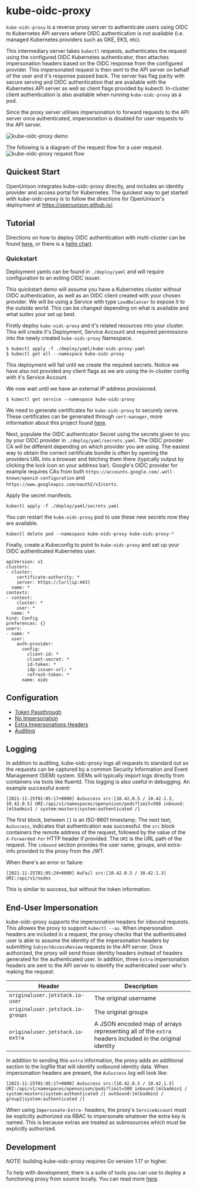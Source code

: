 # kube-oidc-proxy

`kube-oidc-proxy` is a reverse proxy server to authenticate users using OIDC to
Kubernetes API servers where OIDC authentication is not available (i.e. managed 
Kubernetes providers such as GKE, EKS, etc).

This intermediary server takes `kubectl` requests, authenticates the request using
the configured OIDC Kubernetes authenticator, then attaches impersonation
headers based on the OIDC response from the configured provider. This
impersonated request is then sent to the API server on behalf of the user and
it's response passed back. The server has flag parity with secure serving and
OIDC authentication that are available with the Kubernetes API server as well as
client flags provided by kubectl. In-cluster client authentication is also
available when running `kube-oidc-proxy` as a pod.

Since the proxy server utilises impersonation to forward requests to the API
server once authenticated, impersonation is disabled for user requests to the
API server.

![kube-oidc-proxy demo](https://storage.googleapis.com/kube-oidc-proxy/demo-9de755f8e4b4e5dd67d17addf09759860f903098.svg)

The following is a diagram of the request flow for a user request.
![kube-oidc-proxy request
flow](https://storage.googleapis.com/kube-oidc-proxy/diagram-d9623e38a6cd3b585b45f47d80ca1e1c43c7e695.png)

## Quickest Start

OpenUnison integrates kube-oidc-proxy directly, and includes an identity provider and access portal for Kubernetes.  The quickest way to get started with kube-oidc-proxy is to follow the directions for OpenUnison's deployment at https://openunison.github.io/.

## Tutorial

Directions on how to deploy OIDC authentication with multi-cluster can be found
[here.](./demo/README.md) or there is a [helm chart](./deploy/charts/kube-oidc-proxy/README.md).

### Quickstart

Deployment yamls can be found in `./deploy/yaml` and will require configuration to
an exiting OIDC issuer.

This quickstart demo will assume you have a Kubernetes cluster without OIDC
authentication, as well as an OIDC client created with your chosen
provider. We will be using a Service with type `LoadBalancer` to expose it to
the outside world. This can be changed depending on what is available and what
suites your set up best.

Firstly deploy `kube-oidc-proxy` and it's related resources into your cluster.
This will create it's Deployment, Service Account and required permissions into
the newly created `kube-oidc-proxy` Namespace.

```
$ kubectl apply -f ./deploy/yaml/kube-oidc-proxy.yaml
$ kubectl get all --namespace kube-oidc-proxy
```

This deployment will fail until we create the required secrets. Notice we have
also not provided any client flags as we are using the in-cluster config with
it's Service Account.

We now wait until we have an external IP address provisioned.

```
$ kubectl get service --namespace kube-oidc-proxy
```

We need to generate certificates for `kube-oidc-proxy` to securely serve.  These
certificates can be generated through `cert-manager`, more information about
this project found [here](https://github.com/jetstack/cert-manager).

Next, populate the OIDC authenticator Secret using the secrets given to you
by your OIDC provider in `./deploy/yaml/secrets.yaml`. The OIDC provider CA will be
different depending on which provider you are using. The easiest way to obtain
the correct certificate bundle is often by opening the providers URL into a
browser and fetching them there (typically output by clicking the lock icon on
your address bar). Google's OIDC provider for example requires CAs from both
`https://accounts.google.com/.well-known/openid-configuration` and
`https://www.googleapis.com/oauth2/v3/certs`.


Apply the secret manifests.

```
kubectl apply -f ./deploy/yaml/secrets.yaml
```

You can restart the `kube-oidc-proxy` pod to use these new secrets
now they are available.

```
kubectl delete pod --namespace kube-oidc-proxy kube-oidc-proxy-*
```

Finally, create a Kubeconfig to point to `kube-oidc-proxy` and set up your OIDC
authenticated Kubernetes user.

```
apiVersion: v1
clusters:
- cluster:
    certificate-authority: *
    server: https://[url|ip:443]
  name: *
contexts:
- context:
    cluster: *
    user: *
  name: *
kind: Config
preferences: {}
users:
- name: *
  user:
    auth-provider:
      config:
        client-id: *
        client-secret: *
        id-token: *
        idp-issuer-url: *
        refresh-token: *
      name: oidc
```

## Configuration
 - [Token Passthrough](./docs/tasks/token-passthrough.md)
 - [No Impersonation](./docs/tasks/no-impersonation.md)
 - [Extra Impersonations Headers](./docs/tasks/extra-impersonation-headers.md)
 - [Auditing](./docs/tasks/auditing.md)

## Logging

In addition to auditing, kube-oidc-proxy logs all requests to standard out so the requests can be captured by a common Security Information and Event Management (SIEM) system.  SIEMs will typically import logs directly from containers via tools like fluentd.  This logging is also useful in debugging.  An example successful event:

```
[2021-11-25T01:05:17+0000] AuSuccess src:[10.42.0.5 / 10.42.1.3, 10.42.0.5] URI:/api/v1/namespaces/openunison/pods?limit=500 inbound:[mlbadmin1 / system:masters|system:authenticated /]
```

The first block, between `[]` is an ISO-8601 timestamp.  The next text, `AuSuccess`, indicates that authentication was successful.  the `src` block containers the remote address of the request, followed by the value of the `X-Forwarded-For` HTTP header if provided.  The `URI` is the URL path of the request.  The `inbound` section provides the user name, groups, and extra-info provided to the proxy from the JWT.

When there's an error or failure:

```
[2021-11-25T01:05:24+0000] AuFail src:[10.42.0.5 / 10.42.1.3] URI:/api/v1/nodes
```

This is similar to success, but without the token information.

## End-User Impersonation

kube-oidc-proxy supports the impersonation headers for inbound requests.  This allowes the proxy to support `kubectl --as`.  When impersonation headers are included in a request, the proxy checks that the authenticated user is able to assume the identity of the impersonation headers by submitting `SubjectAccessReview` requests to the API server.  Once authorized, the proxy will send those identity headers instead of headers generated for the authenticated user.  In addition, three `Extra` impersonation headers are sent to the API server to identify the authenticated user who's making the request:

| Header | Description |
| ------ | ----------- |
| `originaluser.jetstack.io-user` | The original username |
| `originaluser.jetstack.io-groups` | The original groups |
| `originaluser.jetstack.io-extra` | A JSON encoded map of arrays representing all of the `extra` headers included in the original identity |

In addition to sending this `extra` information, the proxy adds an additional section to the logfile that will identify outbound identity data.  When impersonation headers are present, the `AuSuccess` log will look like:

```
[2021-11-25T01:05:17+0000] AuSuccess src:[10.42.0.5 / 10.42.1.3] URI:/api/v1/namespaces/openunison/pods?limit=500 inbound:[mlbadmin1 / system:masters|system:authenticated /] outbound:[mlbadmin2 / group2|system:authenticated /]
```

When using `Impersonate-Extra-` headers, the proxy's `ServiceAccount` must be explicitly authorized via RBAC to impersonate whatever the extra key is named.  This is because extras are treated as subresources which must be explicitly authorized.  


## Development
*NOTE*: building kube-oidc-proxy requires Go version 1.17 or higher.

To help with development, there is a suite of tools you can use to deploy a
functioning proxy from source locally. You can read more
[here](./docs/tasks/development-testing.md).
